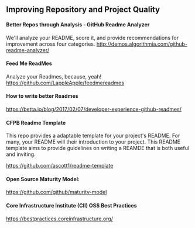 ## Improving Repository and Project Quality
#### Better Repos through Analysis - GitHub Readme Analyzer
 We'll analyze your README, score it, and provide recommendations for improvement across four categories.
 http://demos.algorithmia.com/github-readme-analyzer/

#### Feed Me ReadMes
Analyze your Readmes, because, yeah!
https://github.com/LappleApple/feedmereadmes

#### How to write better Readmes
https://betta.io/blog/2017/02/07/developer-experience-github-readmes/

#### CFPB Readme Template
This repo provides a adaptable template for your project's README. For many, your README will their introduction to your project. This README template aims to provide guidelines on writing a REAMDE that is both useful and inviting.

https://github.com/ascott1/readme-template

#### Open Source Maturity Model:
https://github.com/github/maturity-model

#### Core Infrastructure Institute (CII) OSS Best Practices
https://bestpractices.coreinfrastructure.org/

